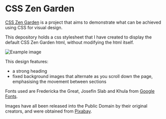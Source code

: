 # CSS Zen Garden

[CSS Zen Garden](http://www.csszengarden.com/) is a project that aims to demonstrate what can be achieved using CSS for visual design.

This depository holds a css stylesheet that I have created to display the default CSS Zen Garden html, without modifying the html itself.

![Example image](screenshot.png)

This design features:

* a strong heading
* fixed background images that alternate as you scroll down the page, emphasising the movement between sections

Fonts used are Fredericka the Great, Josefin Slab and Khula from [Google Fonts](https://fonts.google.com/).

Images have all been released into the Public Domain by their original creators, and were obtained from [Pixabay](https://pixabay.com/).
